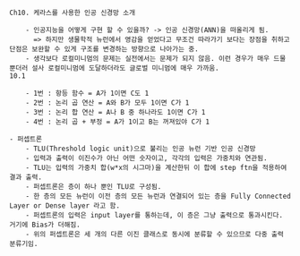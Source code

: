 	Ch10. 케라스를 사용한 인공 신경망 소개
	
		- 인공지능을 어떻게 구현 할 수 있을까? -> 인공 신경망(ANN)을 떠올리게 됨.
		  => 하지만 생물학적 뉴런에서 영감을 얻었다고 무조건 따라가기 보다는 장점을 취하고 단점은 보완할 수 있게 구조를 변경하는 방향으로 나아가는 중.
		- 생각보다 로컬미니멈의 문제는 실전에서는 문제가 되지 않음. 이런 경우가 매우 드물 뿐더러 설사 로컬미니멈에 도달하더라도 글로벌 미니멈에 매우 가까움.
	10.1
		
		- 1번 : 항등 함수 = A가 1이면 C도 1 
		- 2번 : 논리 곱 연산 = A와 B가 모두 1이면 C가 1
		- 3번 : 논리 합 연산 = A나 B 중 하나라도 1이면 C가 1 
		- 4번 : 논리 곱 + 부정 = A가 1이고 B는 꺼져있야 C가 1 
	
	- 퍼셉트론
		- TLU(Threshold logic unit)으로 불리는 인공 뉴런 기반 인공 신경망
		- 입력과 출력이 이진수가 아닌 어떤 숫자이고, 각각의 입력은 가중치와 연관됨.
		- TLU는 입력의 가중치 합(w*x의 시그마)을 계산한뒤 이 합에 step ftn을 적용하여 결과 출력. 
		- 퍼셉트론은 층이 하나 뿐인 TLU로 구성됨. 
		- 한 층의 모든 뉴런이 이전 층의 모든 뉴런과 연결되어 있는 층을 Fully Connected Layer or Dense layer 라고 함. 
		- 퍼셉트론의 입력은 input layer를 통하는데, 이 층은 그냥 출력으로 통과시킨다. 거기에 Bias가 더해짐. 
		- 위의 퍼셉트론은 세 개의 다른 이진 클래스로 동시에 분류할 수 있으므로 다중 출력 분류기임. 
